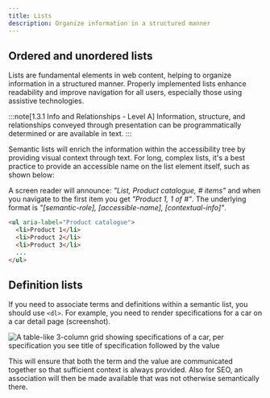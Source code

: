 ```yaml
---
title: Lists
description: Organize information in a structured manner
---
```


## Ordered and unordered lists

Lists are fundamental elements in web content, helping to organize information in a structured manner.
Properly implemented lists enhance readability and improve navigation for all users, especially those using assistive
technologies.

:::note[1.3.1 Info and Relationships - Level A]
Information, structure, and relationships conveyed through presentation can be programmatically determined or are available in text.
:::

Semantic lists will enrich the information within the accessibility tree by providing visual context through text.
For long, complex lists, it's a best practice to provide an accessible name on the list element itself, such as shown below:

A screen reader will announce: _"List, Product catalogue, # items"_ and when you navigate to the first item you get _"Product 1, 1 of #"_.
The underlying format is _"[semantic-role], [accessible-name], [contextual-info]"_.

```html
<ul aria-label="Product catalogue">
  <li>Product 1</li>
  <li>Product 2</li>
  <li>Product 3</li>
  ...
</ul>
```

## Definition lists

If you need to associate terms and definitions within a semantic list, you should use `<dl>`.
For example, you need to render specifications for a car on a car detail page (screenshot).

![A table-like 3-column grid showing specifications of a car, per specification you see title of specification followed
by the value](../../../../assets/images/definition-list.jpg)

This will ensure that both the term and the value are communicated together so that sufficient context is always provided.
Also for SEO, an association will then be made available that was not otherwise semantically there.
